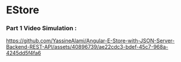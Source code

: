 # EStore

<h3>Part 1 Video Simulation :</h3>


https://github.com/YassineAlami/Angular-E-Store-with-JSON-Server-Backend-REST-API/assets/40896739/ae22cdc3-bdef-45c7-968a-4245dd5f4fa6





